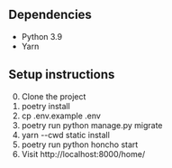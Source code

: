 ## Dependencies

* Python 3.9
* Yarn


## Setup instructions

0. Clone the project
1. poetry install
2. cp .env.example .env
3. poetry run python manage.py migrate
4. yarn --cwd static install
5. poetry run python honcho start
6. Visit http://localhost:8000/home/
